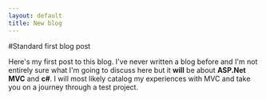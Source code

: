 ```yaml
---
layout: default
title: New blog
---
```


#Standard first blog post

Here's my first post to this blog. I've never written a blog before and I'm not entirely sure what I'm going to discuss here but it **will** be about **ASP.Net MVC** and **c#**. I will most likely catalog my experiences with MVC and take you on a journey through a test project.